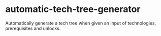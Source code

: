 # automatic-tech-tree-generator
 Automatically generate a tech tree when given an input of technologies, prerequisites and unlocks.
